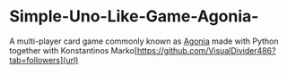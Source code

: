 # Simple-Uno-Like-Game-Agonia-
A multi-player card game commonly known as [Agonia](https://el.wikipedia.org/wiki/%CE%91%CE%B3%CF%89%CE%BD%CE%AF%CE%B1_(%CF%80%CE%B1%CE%B9%CF%87%CE%BD%CE%AF%CE%B4%CE%B9)) made with Python together with Konstantinos Marko[https://github.com/VisualDivider486?tab=followers](url)
